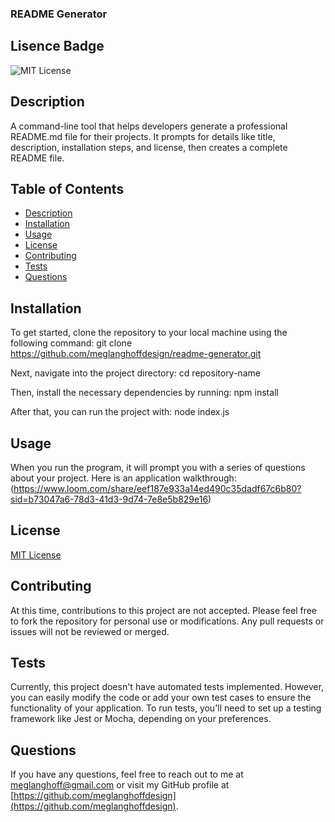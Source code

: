 ### README Generator 

## Lisence Badge
![MIT License](https://img.shields.io/badge/License-MIT-blue.svg)

## Description
A command-line tool that helps developers generate a professional README.md file for their projects. It prompts for details like title, description, installation steps, and license, then creates a complete README file.

## Table of Contents
- [Description](#description)
- [Installation](#installation)
- [Usage](#usage)
- [License](#license)
- [Contributing](#contributing)
- [Tests](#tests)
- [Questions](#questions)

## Installation
To get started, clone the repository to your local machine using the following command:
git clone https://github.com/meglanghoffdesign/readme-generator.git

Next, navigate into the project directory:
cd repository-name

Then, install the necessary dependencies by running:
npm install

After that, you can run the project with:
node index.js

## Usage
When you run the program, it will prompt you with a series of questions about your project. Here is an application walkthrough: (https://www.loom.com/share/eef187e933a14ed490c35dadf67c6b80?sid=b73047a6-78d3-41d3-9d74-7e8e5b829e16)

## License
[MIT License](https://opensource.org/licenses/MIT)

## Contributing
At this time, contributions to this project are not accepted. Please feel free to fork the repository for personal use or modifications. Any pull requests or issues will not be reviewed or merged.

## Tests
Currently, this project doesn't have automated tests implemented. However, you can easily modify the code or add your own test cases to ensure the functionality of your application. To run tests, you'll need to set up a testing framework like Jest or Mocha, depending on your preferences.

## Questions
If you have any questions, feel free to reach out to me at [meglanghoff@gmail.com](mailto:meglanghoff@gmail.com) or visit my GitHub profile at [https://github.com/meglanghoffdesign](https://github.com/meglanghoffdesign).
